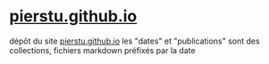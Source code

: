# [pierstu.github.io](https://pierstu.github.io/)
dépôt du site [pierstu.github.io](https://pierstu.github.io/)
les "dates" et "publications" sont des collections, fichiers markdown préfixés par la date
